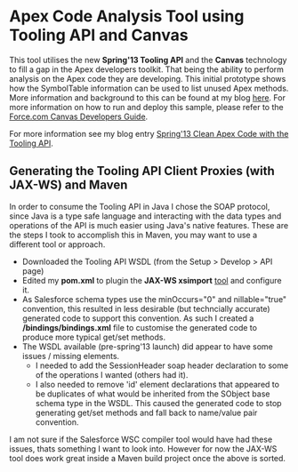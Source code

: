 Apex Code Analysis Tool using Tooling API and Canvas
====================================================

This tool utilises the new **Spring'13 Tooling API** and the **Canvas** technology to fill a gap in the Apex developers toolkit. That being the ability to perform analysis on the Apex code they are developing. This initial prototype shows how the SymbolTable information can be used to list unused Apex methods. More information and background to this can be found at my blog [here](http://andrewfawcett.wordpress.com/2013/02/02/spring13-clean-apex-code-with-the-tooling-api). For more information on how to run and deploy this sample, please refer to the [Force.com Canvas Developers Guide](http://www.salesforce.com/us/developer/docs/platform_connect/index.htm).

For more information see my blog entry [Spring'13 Clean Apex Code with the Tooling API](http://andrewfawcett.wordpress.com/2013/02/02/spring13-clean-apex-code-with-the-tooling-api).

Generating the Tooling API Client Proxies (with JAX-WS) and Maven
-----------------------------------------------------------------

In order to consume the Tooling API in Java I chose the SOAP protocol, since Java is a type safe language and interacting with the data types and operations of the API is much easier using Java's native features. These are the steps I took to accomplish this in Maven, you may want to use a different tool or approach.

- Downloaded the Tooling API WSDL (from the Setup > Develop > API page)
- Edited my **pom.xml** to plugin the **JAX-WS xsimport** [tool](http://jax-ws-commons.java.net/jaxws-maven-plugin/wsimport-mojo.html) and configure it.
- As Salesforce schema types use the minOccurs="0" and nillable="true" convention, this resulted in less desirable (but techncially accurate) generated code to support this convention. As such I created a **/bindings/bindings.xml** file to customise the generated code to produce more typical get/set methods.
- The WSDL available (pre-spring'13 launch) did appear to have some issues / missing elements. 
  - I needed to add the SessionHeader soap header declaration to some of the operations I wanted (others had it). 
  - I also needed to remove 'id' element declarations that appeared to be duplicates of what would be inherited from the SObject base schema type in the WSDL. This caused the generated code to stop generating get/set methods and fall back to name/value pair convention.

I am not sure if the Salesforce WSC compiler tool would have had these issues, thats something I want to look into. However for now the JAX-WS tool does work great inside a Maven build project once the above is sorted.
